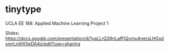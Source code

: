 # tinytype

UCLA EE 188: Applied Machine Learning Project 1

Slides: https://docs.google.com/presentation/d/1yaLLrQ39nLafFlQymuAnersLHGxdxmrLnilHOjeDA4o/edit?usp=sharing
